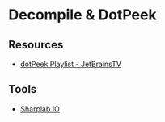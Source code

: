 # Decompile & DotPeek

## Resources
- [dotPeek Playlist - JetBrainsTV](https://www.youtube.com/playlist?list=PLQ176FUIyIUb0JQRtaWayvn1u0zGQZTNj)

## Tools
- [Sharplab IO](https://sharplab.io)